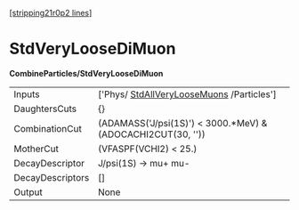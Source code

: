 [[stripping21r0p2 lines]](./stripping21r0p2-index)

# StdVeryLooseDiMuon

**CombineParticles/StdVeryLooseDiMuon**

|                  |                                                                                       |
|------------------|---------------------------------------------------------------------------------------|
| Inputs           | ['Phys/ [StdAllVeryLooseMuons](./stripping21r0p2-stdallveryloosemuons) /Particles'] |
| DaughtersCuts    | {}                                                                                    |
| CombinationCut   | (ADAMASS('J/psi(1S)') \< 3000.\*MeV) & (ADOCACHI2CUT(30, ''))                         |
| MotherCut        | (VFASPF(VCHI2) \< 25.)                                                                |
| DecayDescriptor  | J/psi(1S) -\> mu+ mu-                                                                 |
| DecayDescriptors | []                                                                                  |
| Output           | None                                                                                  |
